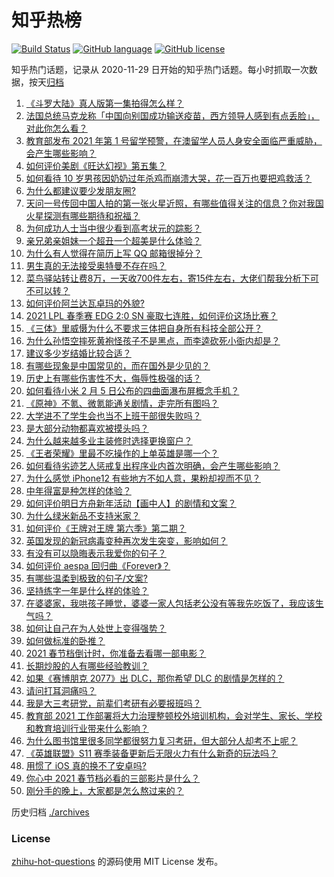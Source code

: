 # 知乎热榜
[![Build Status](https://github.com/ToWeLong/zhihu-hot-questions/workflows/CI/badge.svg)](https://github.com/ToWeLong/zhihu-hot-questions/actions)
[![GitHub language](https://img.shields.io/badge/language-golang-orange.svg)](https://golang.org/)
[![GitHub license](https://img.shields.io/github/license/ToWeLong/zhihu-hot-questions)](https://github.com/ToWeLong/zhihu-hot-questions/blob/main/LICENSE)

知乎热门话题，记录从 2020-11-29 日开始的知乎热门话题。每小时抓取一次数据，按天[归档](./archives)

<!-- BEGIN -->

1. [《斗罗大陆》真人版第一集拍得怎么样？](https://www.zhihu.com/question/442984903)
1. [法国总统马克龙称「中国向别国成功输送疫苗，西方领导人感到有点丢脸」，对此你怎么看？](https://www.zhihu.com/question/442963353)
1. [教育部发布 2021 年第 1 号留学预警，在澳留学人员人身安全面临严重威胁，会产生哪些影响？](https://www.zhihu.com/question/443000239)
1. [如何评价美剧《旺达幻视》第五集？](https://www.zhihu.com/question/442026619)
1. [如何看待 10 岁男孩因奶奶过年杀鸡而崩溃大哭，花一百万也要把鸡救活？](https://www.zhihu.com/question/442811742)
1. [为什么都建议要少发朋友圈?](https://www.zhihu.com/question/442335363)
1. [天问一号传回中国人拍的第一张火星近照，有哪些值得关注的信息？你对我国火星探测有哪些期待和祝福？](https://www.zhihu.com/question/443050370)
1. [为何成功人士当中很少看到高考状元的踪影？](https://www.zhihu.com/question/20281580)
1. [亲兄弟亲姐妹一个超丑一个超美是什么体验？](https://www.zhihu.com/question/292663930)
1. [为什么有人觉得在简历上写 QQ 邮箱很掉分？](https://www.zhihu.com/question/384502791)
1. [男生真的无法接受奥特曼不存在吗？](https://www.zhihu.com/question/432924313)
1. [菜鸟驿站转让费8万，一天收700件左右，寄15件左右，大佬们帮我分析下可不可以转？](https://www.zhihu.com/question/435352953)
1. [如何评价阿兰达瓦卓玛的外貌?](https://www.zhihu.com/question/270574192)
1. [2021 LPL 春季赛 EDG 2:0 SN 豪取七连胜，如何评价这场比赛？](https://www.zhihu.com/question/443036106)
1. [《三体》里威慑为什么不要求三体把自身所有科技全部公开？](https://www.zhihu.com/question/439567453)
1. [为什么孙悟空摔死黄袍怪孩子不是黑点，而李逵砍死小衙内却是？](https://www.zhihu.com/question/383931570)
1. [建议多少岁结婚比较合适？](https://www.zhihu.com/question/441499184)
1. [有哪些现象是中国常见的，而在国外是少见的？](https://www.zhihu.com/question/442966181)
1. [历史上有哪些伤害性不大，侮辱性极强的话？](https://www.zhihu.com/question/442812149)
1. [如何看待小米 2 月 5 日公布的四曲面瀑布屏概念手机？](https://www.zhihu.com/question/442986869)
1. [《原神》不氪、微氪能通关剧情，走完所有图吗？](https://www.zhihu.com/question/440405181)
1. [大学进不了学生会也当不上班干部很失败吗？](https://www.zhihu.com/question/299960912)
1. [是大部分动物都喜欢被摸头吗？](https://www.zhihu.com/question/442523187)
1. [为什么越来越多业主装修时选择更换窗户？](https://www.zhihu.com/question/419444669)
1. [《王者荣耀》里最不吃操作的上单英雄是哪一个？](https://www.zhihu.com/question/441062689)
1. [如何看待劣迹艺人惩戒复出程序业内首次明确，会产生哪些影响？](https://www.zhihu.com/question/443005137)
1. [为什么感觉 iPhone12 有些地方不如人意，果粉却视而不见？](https://www.zhihu.com/question/437810551)
1. [中年得富是种怎样的体验？](https://www.zhihu.com/question/301231328)
1. [如何评价明日方舟新年活动【画中人】的剧情和文案？](https://www.zhihu.com/question/443046055)
1. [为什么绿米新品不支持米家？](https://www.zhihu.com/question/439382859)
1. [如何评价《王牌对王牌 第六季》第二期？](https://www.zhihu.com/question/443038662)
1. [英国发现的新冠病毒变种再次发生突变，影响如何？](https://www.zhihu.com/question/442576779)
1. [有没有可以隐晦表示我爱你的句子？](https://www.zhihu.com/question/406378364)
1. [如何评价 aespa 回归曲《Forever》？](https://www.zhihu.com/question/443017647)
1. [有哪些温柔到极致的句子/文案?](https://www.zhihu.com/question/442547001)
1. [坚持练字一年是什么样的体验？](https://www.zhihu.com/question/30280775)
1. [在婆婆家，我哄孩子睡觉，婆婆一家人包括老公没有等我先吃饭了，我应该生气吗？](https://www.zhihu.com/question/424718566)
1. [如何让自己在为人处世上变得强势？](https://www.zhihu.com/question/435643935)
1. [如何做标准的卧推？](https://www.zhihu.com/question/26379252)
1. [2021 春节档倒计时，你准备去看哪一部电影？](https://www.zhihu.com/question/441478509)
1. [长期炒股的人有哪些经验教训？](https://www.zhihu.com/question/30083453)
1. [如果《赛博朋克 2077》出 DLC，那你希望 DLC 的剧情是怎样的？](https://www.zhihu.com/question/437988618)
1. [请问打耳洞痛吗？](https://www.zhihu.com/question/439613303)
1. [我是大三考研党，前辈们考研有必要报班吗？](https://www.zhihu.com/question/342882967)
1. [教育部 2021 工作部署将大力治理整顿校外培训机构，会对学生、家长、学校和教育培训行业带来什么影响？](https://www.zhihu.com/question/442834254)
1. [为什么图书馆里很多同学都很努力复习考研，但大部分人却考不上呢？](https://www.zhihu.com/question/430364218)
1. [《英雄联盟》S11 赛季装备更新后无限火力有什么新奇的玩法吗？](https://www.zhihu.com/question/441347140)
1. [用惯了 iOS 真的换不了安卓吗?](https://www.zhihu.com/question/348126246)
1. [你心中 2021 春节档必看的三部影片是什么？](https://www.zhihu.com/question/441478521)
1. [刚分手的晚上，大家都是怎么熬过来的？](https://www.zhihu.com/question/441577384)

<!-- END -->

历史归档 [./archives](./archives)


### License
[zhihu-hot-questions](https://github.com/towelong/zhihu-hot-questions) 的源码使用 MIT License 发布。